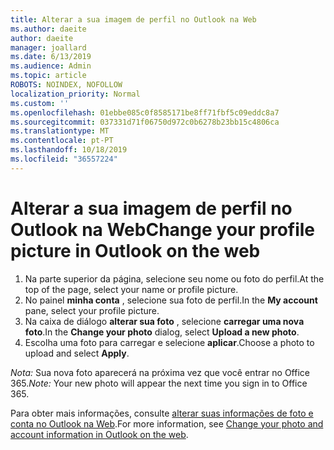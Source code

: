 ```yaml
---
title: Alterar a sua imagem de perfil no Outlook na Web
ms.author: daeite
author: daeite
manager: joallard
ms.date: 6/13/2019
ms.audience: Admin
ms.topic: article
ROBOTS: NOINDEX, NOFOLLOW
localization_priority: Normal
ms.custom: ''
ms.openlocfilehash: 01ebbe085c0f8585171be8ff71fbf5c09eddc8a7
ms.sourcegitcommit: 037331d71f06750d972c0b6278b23bb15c4806ca
ms.translationtype: MT
ms.contentlocale: pt-PT
ms.lasthandoff: 10/18/2019
ms.locfileid: "36557224"
---
```

# <a name="change-your-profile-picture-in-outlook-on-the-web"></a><span data-ttu-id="731bf-102">Alterar a sua imagem de perfil no Outlook na Web</span><span class="sxs-lookup"><span data-stu-id="731bf-102">Change your profile picture in Outlook on the web</span></span>

1. <span data-ttu-id="731bf-103">Na parte superior da página, selecione seu nome ou foto do perfil.</span><span class="sxs-lookup"><span data-stu-id="731bf-103">At the top of the page, select your name or profile picture.</span></span>
1. <span data-ttu-id="731bf-104">No painel **minha conta** , selecione sua foto de perfil.</span><span class="sxs-lookup"><span data-stu-id="731bf-104">In the **My account** pane, select your profile picture.</span></span>
1. <span data-ttu-id="731bf-105">Na caixa de diálogo **alterar sua foto** , selecione **carregar uma nova foto**.</span><span class="sxs-lookup"><span data-stu-id="731bf-105">In the **Change your photo** dialog, select **Upload a new photo**.</span></span>
1. <span data-ttu-id="731bf-106">Escolha uma foto para carregar e selecione **aplicar**.</span><span class="sxs-lookup"><span data-stu-id="731bf-106">Choose a photo to upload and select **Apply**.</span></span>

<span data-ttu-id="731bf-107">*Nota:* Sua nova foto aparecerá na próxima vez que você entrar no Office 365.</span><span class="sxs-lookup"><span data-stu-id="731bf-107">*Note:* Your new photo will appear the next time you sign in to Office 365.</span></span>

<span data-ttu-id="731bf-108">Para obter mais informações, consulte [alterar suas informações de foto e conta no Outlook na Web](https://support.office.com/article/b2dbb289-851d-4bed-93c3-3e136f5659ec).</span><span class="sxs-lookup"><span data-stu-id="731bf-108">For more information, see [Change your photo and account information in Outlook on the web](https://support.office.com/article/b2dbb289-851d-4bed-93c3-3e136f5659ec).</span></span>